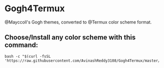 # Gogh4Termux
@Mayccoll's Gogh themes, converted to @Termux color scheme format.

## Choose/Install any color scheme with this command:
```shell
bash -c "$(curl -fsSL 'https://raw.githubusercontent.com/AvinashReddy3108/Gogh4Termux/master/install.sh')"
```
